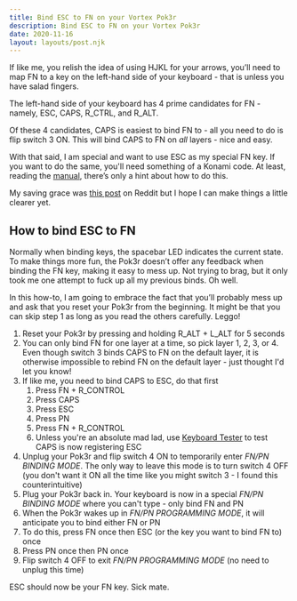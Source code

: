 ```yaml
---
title: Bind ESC to FN on your Vortex Pok3r
description: Bind ESC to FN on your Vortex Pok3r
date: 2020-11-16
layout: layouts/post.njk
---
```


If like me, you relish the idea of using HJKL for your arrows, you’ll need to map FN to a key on the left-hand side of your keyboard - that is unless you have salad fingers.

The left-hand side of your keyboard has 4 prime candidates for FN - namely, ESC, CAPS, R_CTRL, and R_ALT. 

Of these 4 candidates, CAPS is easiest to bind FN to - all you need to do is flip switch 3 ON. This will bind CAPS to FN on *all* layers - nice and easy. 

With that said, I am special and want to use ESC as my special FN key. If you want to do the same, you'll need something of a Konami code. At least, reading the [manual](http://www.vortexgear.tw/db/upload/webdata4/6vortex_20166523361966663.pdf), there’s only a hint about how to do this.

My saving grace was [this post](https://www.reddit.com/r/MechanicalKeyboards/comments/35uy60/guide_howto_program_your_pok3r_programming_layers/) on Reddit but I hope I can make things a little clearer yet.

## How to bind ESC to FN

Normally when binding keys, the spacebar LED indicates the current state. To make things more fun, the Pok3r doesn’t offer any feedback when binding the FN key, making it easy to mess up. Not trying to brag, but it only took me one attempt to fuck up all my previous binds. Oh well.

In this how-to, I am going to embrace the fact that you’ll probably mess up and ask that you reset your Pok3r from the beginning. It might be that you can skip step 1 as long as you read the others carefully. Leggo!

1. Reset your Pok3r by pressing and holding R_ALT + L_ALT for 5 seconds
2. You can only bind FN for one layer at a time, so pick layer 1, 2, 3, or 4. Even though switch 3 binds CAPS to FN on the default layer, it is otherwise impossible to rebind FN on the default layer - just thought I'd let you know!
3. If like me, you need to bind CAPS to ESC, do that first 
	1. Press FN + R_CONTROL
	2. Press CAPS
	3. Press ESC
	4. Press PN
	5. Press FN + R_CONTROL
	6. Unless you're an absolute mad lad, use [Keyboard Tester](https://www.keyboardtester.com/tester.html) to test CAPS is now registering ESC
4. Unplug your Pok3r and flip switch 4 ON to temporarily enter _FN/PN BINDING MODE_. The only way to leave this mode is to turn switch 4 OFF (you don't want it ON all the time like you might switch 3 - I found this counterintuitive)  
5. Plug your Pok3r back in. Your keyboard is now in a special _FN/PN BINDING MODE_ where you can't type - only bind FN and PN
6. When the Pok3r wakes up in _FN/PN PROGRAMMING MODE_, it will anticipate you to bind either FN or PN
7. To do this, press FN once then ESC (or the key you want to bind FN to) once
8. Press PN once then PN once 
9. Flip switch 4 OFF to exit _FN/PN PROGRAMMING MODE_ (no need to unplug this time)

ESC should now be your FN key. Sick mate.